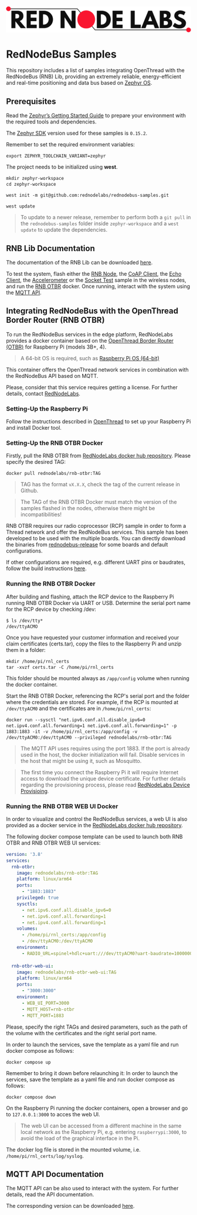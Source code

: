 ![logo](misc/logo.png)

# RedNodeBus Samples

This repository includes a list of samples integrating OpenThread with the RedNodeBus (RNB) Lib, providing an extremely reliable, energy-efficient and real-time positioning and data bus based on [Zephyr OS](https://www.zephyrproject.org/).

## Prerequisites
Read the [Zephyr’s Getting Started Guide](https://docs.zephyrproject.org/latest/develop/getting_started/index.html) to prepare your environment with the required tools and dependencies.

The [Zephyr SDK](https://github.com/zephyrproject-rtos/sdk-ng) version used for these samples is `0.15.2`.

Remember to set the required environment variables:
```
export ZEPHYR_TOOLCHAIN_VARIANT=zephyr
```

The project needs to be initialized using **west**.
```
mkdir zephyr-workspace
cd zephyr-workspace
```
```
west init -m git@github.com:rednodelabs/rednodebus-samples.git
```
```
west update
```

> To update to a newer release, remember to perform both a `git pull` in the `rednodebus-samples` folder inside `zephyr-workspace` and a `west update` to update the dependencies.

## RNB Lib Documentation
The documentation of the RNB Lib can be downloaded [here](https://netorgft3728920-my.sharepoint.com/:b:/g/personal/info_rednodelabs_com/EVdIIvr2xPhOuW6Um5m6NfEBySMIM3ZZPjGyQ8J50eUucA?e=HRdwOT).

To test the system, flash either the [RNB Node](samples/rednodebus_node/README.md), the [CoAP Client](samples/coap_client/README.md), the [Echo Client](samples/echo_client/README.md), the [Accelerometer](samples/accelerometer/README.md) or the [Socket Test](samples/socket_test/README.md) sample in the wireless nodes, and run the [RNB OTBR](#rednodebus--openthread-border-router-rnb-otbr) docker. Once running, interact with the system using the [MQTT API](#mqtt-api-specification).

## Integrating RedNodeBus with the OpenThread Border Router (RNB OTBR)

To run the RedNodeBus services in the edge platform, RedNodeLabs provides a docker container based on the [OpenThread Border Router (OTBR)](https://openthread.io/guides/border-router) for Raspberry Pi (models 3B+, 4).

> A 64-bit OS is required, such as [Raspberry Pi OS (64-bit)](https://www.raspberrypi.com/software/operating-systems/#raspberry-pi-os-64-bit)

This container offers the OpenThread network services in combination with the RedNodeBus API based on MQTT.

Please, consider that this service requires getting a license. For further details, contact [RedNodeLabs](mailto:info@rednodelabs.com).

### Setting-Up the Raspberry Pi
Follow the instructions described in [OpenThread](https://openthread.io/guides/border-router/docker#raspberry_pi_setup) to set up your Raspberry Pi and install Docker tool.

### Setting-Up the RNB OTBR Docker
Firstly, pull the RNB OTBR from [RedNodeLabs docker hub repository](https://hub.docker.com/repository/docker/rednodelabs/rnb-otbr). Please specify the desired TAG:
```
docker pull rednodelabs/rnb-otbr:TAG
```

> TAG has the format `vX.X.X`, check the tag of the current release in Github.

> The TAG of the RNB OTBR Docker must match the version of the samples flashed in the nodes, otherwise there might be incompatibilities!

RNB OTBR requires our radio coprocessor (RCP) sample in order to form a Thread network and offer the RedNodeBus services. This sample has been developed to be used with the multiple boards. You can directly download the binaries from [rednodebus-release](https://github.com/rednodelabs/rednodebus-release/tree/main/hex) for some boards and default configurations.

If other configurations are required, e.g. different UART pins or baudrates, follow the build instructions [here](samples/coprocessor/README.md).

### Running the RNB OTBR Docker
After building and flashing, attach the RCP device to the Raspberry Pi running RNB OTBR Docker via UART or USB. Determine the serial port name for the RCP device by checking /dev:

```
$ ls /dev/tty*
/dev/ttyACMO
```

Once you have requested your customer information and received your claim certificates (certs.tar), copy the files to the Raspberry Pi and unzip them in a folder:
```
mkdir /home/pi/rnl_certs
tar -xvzf certs.tar -C /home/pi/rnl_certs
```
This folder should be mounted always as `/app/config` volume when running the docker container.

Start the RNB OTBR Docker, referencing the RCP's serial port and the folder where the credentials are stored. For example, if the RCP is mounted at `/dev/ttyACM0` and the certificates are in `/home/pi/rnl_certs`:
```
docker run --sysctl "net.ipv6.conf.all.disable_ipv6=0 net.ipv4.conf.all.forwarding=1 net.ipv6.conf.all.forwarding=1" -p 1883:1883 -it -v /home/pi/rnl_certs:/app/config -v /dev/ttyACM0:/dev/ttyACM0 --privileged rednodelabs/rnb-otbr:TAG
```

> The MQTT API uses requires using the port 1883. If the port is already used in the host, the docker initialization will fail. Disable services in the host that might be using it, such as Mosquitto.

> The first time you connect the Raspberry Pi it will require Internet access to download the unique device certificate. For further details regarding the provisioning process, please read [RedNodeLabs Device Provisioing](PROVISIONING.md).

### Running the RNB OTBR WEB UI Docker

In order to visualize and control the RedNodeBus services, a web UI is also provided as a docker service in the [RedNodeLabs docker hub repository](https://hub.docker.com/repository/docker/rednodelabs/rnb-otbr-web-ui).

The following docker compose template can be used to launch both RNB OTBR and RNB OTBR WEB UI services:

``` yaml
version: '3.8'
services:
  rnb-otbr:
    image: rednodelabs/rnb-otbr:TAG
    platform: linux/arm64
    ports:
      - "1883:1883"
    privileged: true
    sysctls:
      - net.ipv6.conf.all.disable_ipv6=0
      - net.ipv6.conf.all.forwarding=1
      - net.ipv4.conf.all.forwarding=1
    volumes:
      - /home/pi/rnl_certs:/app/config
      - /dev/ttyACM0:/dev/ttyACM0
    environment:
      - RADIO_URL=spinel+hdlc+uart:///dev/ttyACM0?uart-baudrate=1000000&uart-flow-control

  rnb-otbr-web-ui:
    image: rednodelabs/rnb-otbr-web-ui:TAG
    platform: linux/arm64
    ports:
      - "3000:3000"
    environment:
      - WEB_UI_PORT=3000
      - MQTT_HOST=rnb-otbr
      - MQTT_PORT=1883
```

Please, specify the right TAGs and desired parameters, such as the path of the volume with the certificates and the right serial port name.

In order to launch the services, save the template as a yaml file and run docker compose as follows:
```
docker compose up
```

Remember to bring it down before relaunching it:
In order to launch the services, save the template as a yaml file and run docker compose as follows:
```
docker compose down
```

On the Raspberry Pi running the docker containers, open a browser and go to `127.0.0.1:3000` to acces the web UI.

> The web UI can be accessed from a different machine in the same local network as the Raspberry Pi, e.g. entering `raspberrypi:3000`, to avoid the load of the graphical interface in the Pi.

The docker log file is stored in the mounted volume, i.e. `/home/pi/rnl_certs/log/syslog`.

## MQTT API Documentation

The MQTT API can be also used to interact with the system. For further details, read the API documentation.

The corresponding version can be downloaded [here](https://netorgft3728920-my.sharepoint.com/:b:/g/personal/info_rednodelabs_com/EdGv-n0aNT5Glp43ALY1OkgBFfxalbSmV6y2VABwifQULw?e=5ndMeu).
